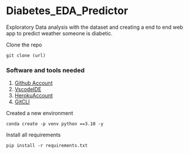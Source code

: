 # Diabetes_EDA_Predictor
Exploratory Data analysis with the dataset and creating a end to end web app to predict weather someone is diabetic.


Clone the repo
```
git clone (url)
```

### Software and tools needed

1. [Github Account](https://github.com)
2. [VscodeIDE](https://code.visualstudio.com)
3. [HerokuAccount](https://heroku.com)
4. [GitCLI](https://git-scm.com/book/en/v2/Getting-Started-The-Command-Line)

Created a new environment
```
conda create -p venv python ==3.10 -y

```
Install all requirements
```
pip install -r requirements.txt

```